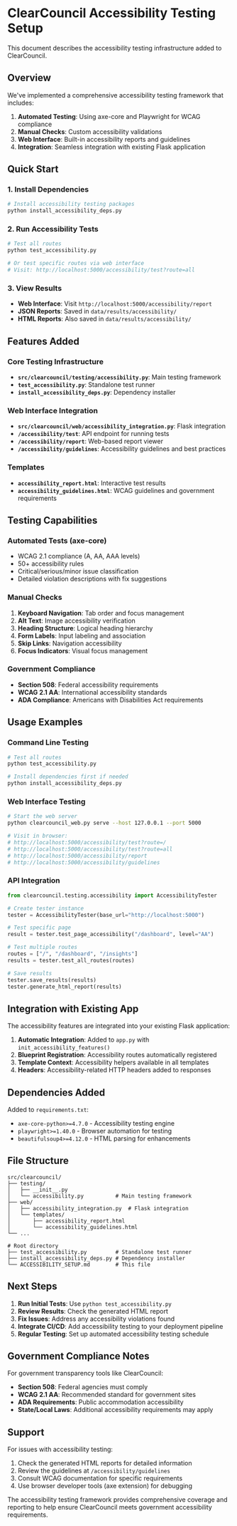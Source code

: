 # ClearCouncil Accessibility Testing Setup

This document describes the accessibility testing infrastructure added to ClearCouncil.

## Overview

We've implemented a comprehensive accessibility testing framework that includes:

1. **Automated Testing**: Using axe-core and Playwright for WCAG compliance
2. **Manual Checks**: Custom accessibility validations 
3. **Web Interface**: Built-in accessibility reports and guidelines
4. **Integration**: Seamless integration with existing Flask application

## Quick Start

### 1. Install Dependencies

```bash
# Install accessibility testing packages
python install_accessibility_deps.py
```

### 2. Run Accessibility Tests

```bash
# Test all routes
python test_accessibility.py

# Or test specific routes via web interface
# Visit: http://localhost:5000/accessibility/test?route=all
```

### 3. View Results

- **Web Interface**: Visit `http://localhost:5000/accessibility/report`
- **JSON Reports**: Saved in `data/results/accessibility/`
- **HTML Reports**: Also saved in `data/results/accessibility/`

## Features Added

### Core Testing Infrastructure

- **`src/clearcouncil/testing/accessibility.py`**: Main testing framework
- **`test_accessibility.py`**: Standalone test runner
- **`install_accessibility_deps.py`**: Dependency installer

### Web Interface Integration

- **`src/clearcouncil/web/accessibility_integration.py`**: Flask integration
- **`/accessibility/test`**: API endpoint for running tests
- **`/accessibility/report`**: Web-based report viewer
- **`/accessibility/guidelines`**: Accessibility guidelines and best practices

### Templates

- **`accessibility_report.html`**: Interactive test results
- **`accessibility_guidelines.html`**: WCAG guidelines and government requirements

## Testing Capabilities

### Automated Tests (axe-core)

- WCAG 2.1 compliance (A, AA, AAA levels)
- 50+ accessibility rules
- Critical/serious/minor issue classification
- Detailed violation descriptions with fix suggestions

### Manual Checks

1. **Keyboard Navigation**: Tab order and focus management
2. **Alt Text**: Image accessibility verification
3. **Heading Structure**: Logical heading hierarchy
4. **Form Labels**: Input labeling and association
5. **Skip Links**: Navigation accessibility
6. **Focus Indicators**: Visual focus management

### Government Compliance

- **Section 508**: Federal accessibility requirements
- **WCAG 2.1 AA**: International accessibility standards
- **ADA Compliance**: Americans with Disabilities Act requirements

## Usage Examples

### Command Line Testing

```bash
# Test all routes
python test_accessibility.py

# Install dependencies first if needed
python install_accessibility_deps.py
```

### Web Interface Testing

```bash
# Start the web server
python clearcouncil_web.py serve --host 127.0.0.1 --port 5000

# Visit in browser:
# http://localhost:5000/accessibility/test?route=/
# http://localhost:5000/accessibility/test?route=all
# http://localhost:5000/accessibility/report
# http://localhost:5000/accessibility/guidelines
```

### API Integration

```python
from clearcouncil.testing.accessibility import AccessibilityTester

# Create tester instance
tester = AccessibilityTester(base_url="http://localhost:5000")

# Test specific page
result = tester.test_page_accessibility("/dashboard", level="AA")

# Test multiple routes
routes = ["/", "/dashboard", "/insights"]
results = tester.test_all_routes(routes)

# Save results
tester.save_results(results)
tester.generate_html_report(results)
```

## Integration with Existing App

The accessibility features are integrated into your existing Flask application:

1. **Automatic Integration**: Added to `app.py` with `init_accessibility_features()`
2. **Blueprint Registration**: Accessibility routes automatically registered
3. **Template Context**: Accessibility helpers available in all templates
4. **Headers**: Accessibility-related HTTP headers added to responses

## Dependencies Added

Added to `requirements.txt`:
- `axe-core-python>=4.7.0` - Accessibility testing engine
- `playwright>=1.40.0` - Browser automation for testing
- `beautifulsoup4>=4.12.0` - HTML parsing for enhancements

## File Structure

```
src/clearcouncil/
├── testing/
│   ├── __init__.py
│   └── accessibility.py          # Main testing framework
├── web/
│   ├── accessibility_integration.py  # Flask integration
│   └── templates/
│       ├── accessibility_report.html
│       └── accessibility_guidelines.html
└── ...

# Root directory
├── test_accessibility.py         # Standalone test runner
├── install_accessibility_deps.py # Dependency installer
└── ACCESSIBILITY_SETUP.md        # This file
```

## Next Steps

1. **Run Initial Tests**: Use `python test_accessibility.py`
2. **Review Results**: Check the generated HTML report
3. **Fix Issues**: Address any accessibility violations found
4. **Integrate CI/CD**: Add accessibility testing to your deployment pipeline
5. **Regular Testing**: Set up automated accessibility testing schedule

## Government Compliance Notes

For government transparency tools like ClearCouncil:

- **Section 508**: Federal agencies must comply
- **WCAG 2.1 AA**: Recommended standard for government sites
- **ADA Requirements**: Public accommodation accessibility
- **State/Local Laws**: Additional accessibility requirements may apply

## Support

For issues with accessibility testing:

1. Check the generated HTML reports for detailed information
2. Review the guidelines at `/accessibility/guidelines`
3. Consult WCAG documentation for specific requirements
4. Use browser developer tools (axe extension) for debugging

The accessibility testing framework provides comprehensive coverage and reporting to help ensure ClearCouncil meets government accessibility requirements.